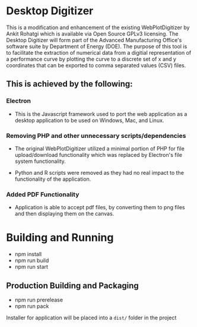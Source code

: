 # Desktop Digitizer

This is a modification and enhancement of the existing WebPlotDigitizer by Ankit Rohatgi which is available via Open Source GPLv3 licensing. The Desktop Digitizer will form part of the Advanced Manufacturing Office's software suite by Department of Energy (DOE). The purpose of this tool is to facilitate the extraction of numerical data from a digitial representation of a performance curve by plotting the curve to a discrete set of x and y coordinates that can be exported to comma separated values (CSV) files.   

## This is achieved by the following:

### Electron

* This is the Javascript framework used to port the web application as a desktop application to be used on Windows, Mac, and Linux. 

### Removing PHP and other unnecessary scripts/dependencies

* The original WebPlotDigitizer utilized a minimal portion of PHP for file upload/download functionality which was replaced by Electron's file system functionality.

* Python and R scripts were removed as they had no real impact to the functionality of the application.

### Added PDF Functionality

* Application is able to accept pdf files, by converting them to png files and then displaying them on the canvas.


# Building and Running

* npm install
* npm run build
* npm run start

## Production Building and Packaging

* npm run prerelease
* npm run pack

Installer for application will be placed into a `dist/` folder in the project
